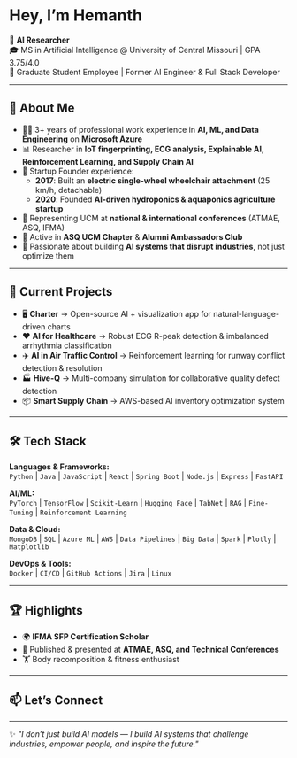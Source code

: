 # Hey, I’m Hemanth 

🚀 **AI Researcher**  
🎓 MS in Artificial Intelligence @ University of Central Missouri | GPA 3.75/4.0  
💼 Graduate Student Employee | Former AI Engineer & Full Stack Developer  

---

## 🌟 About Me
- 🧑‍💻 3+ years of professional work experience in **AI, ML, and Data Engineering** on **Microsoft Azure**  
- 📊 Researcher in **IoT fingerprinting, ECG analysis, Explainable AI, Reinforcement Learning, and Supply Chain AI**  
- 🏢 Startup Founder experience:  
  - **2017**: Built an **electric single-wheel wheelchair attachment** (25 km/h, detachable)  
  - **2020**: Founded **AI-driven hydroponics & aquaponics agriculture startup**  
- 📖 Representing UCM at **national & international conferences** (ATMAE, ASQ, IFMA)  
- 🌱 Active in **ASQ UCM Chapter** & **Alumni Ambassadors Club**  
- 🔭 Passionate about building **AI systems that disrupt industries**, not just optimize them  

---

## 🔬 Current Projects
- 🖥️ **Charter** → Open-source AI + visualization app for natural-language-driven charts  
- ❤️ **AI for Healthcare** → Robust ECG R-peak detection & imbalanced arrhythmia classification  
- ✈️ **AI in Air Traffic Control** → Reinforcement learning for runway conflict detection & resolution  
- 🏭 **Hive-Q** → Multi-company simulation for collaborative quality defect detection  
- 📦 **Smart Supply Chain** → AWS-based AI inventory optimization system  

---

## 🛠️ Tech Stack
**Languages & Frameworks:**  
`Python` | `Java` | `JavaScript` | `React` | `Spring Boot` | `Node.js` | `Express` | `FastAPI`  

**AI/ML:**  
`PyTorch` | `TensorFlow` | `Scikit-Learn` | `Hugging Face` | `TabNet` | `RAG` | `Fine-Tuning` | `Reinforcement Learning`  

**Data & Cloud:**  
`MongoDB` | `SQL` | `Azure ML` | `AWS` | `Data Pipelines` | `Big Data` | `Spark` | `Plotly` | `Matplotlib`  

**DevOps & Tools:**  
`Docker` | `CI/CD` | `GitHub Actions` | `Jira` | `Linux`  

---

## 🏆 Highlights
- 🌍 **IFMA SFP Certification Scholar**  
- 📝 Published & presented at **ATMAE, ASQ, and Technical Conferences**
- 🏋️ Body recomposition & fitness enthusiast

---
## 📫 Let’s Connect
---

✨ _"I don’t just build AI models — I build AI systems that challenge industries, empower people, and inspire the future."_  
